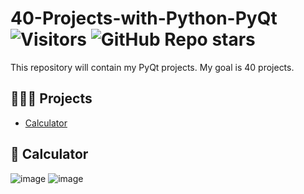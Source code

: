# 40-Projects-with-Python-PyQt ![Visitors](https://api.visitorbadge.io/api/combined?path=https%3A%2F%2Fgithub.com%2FBeratTezer%2F40-Projects-with-Python-PyQt&label=Curious%20Counter&countColor=%230037ff&style=flat&labelStyle=none) ![GitHub Repo stars](https://img.shields.io/github/stars/BeratTezer/40-Projects-with-Python-PyQt?label=%E2%AD%90%20Found%20Precious%20%E2%AD%90)
 This repository will contain my PyQt projects. My goal is 40 projects.

## 👨🏼‍🏫 Projects

- [Calculator](#-calculator)


## 🧮 Calculator
 ![image](https://user-images.githubusercontent.com/64587561/227248263-179fee6e-2d24-41ed-88cc-474732e1b536.png) ![image](https://user-images.githubusercontent.com/64587561/227249195-2b2f7d8a-4198-4784-bcd1-03c7620a4c4e.png) 


